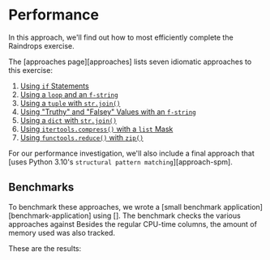 # Performance

In this approach, we'll find out how to most efficiently complete the Raindrops exercise.

The [approaches page][approaches] lists seven idiomatic approaches to this exercise:

1. [Using `if` Statements][approach-if-statements]
2. [Using a `loop` and an `f-string`][approach-loop-and-fstring]
3. [Using a `tuple` with `str.join()`][ approach-tuple-with-join ]
4. [Using "Truthy" and "Falsey" Values with an `f-string`][approach-truthy-and-falsey-with-fstring]
5. [Using a `dict` with `str.join()`][ approach-dict-and-join ]
6. [Using `itertools.compress()` with a `list` Mask][approach-itertools-compress]
7. [Using `functools.reduce()` with `zip()`][approach-functools-reduce]


For our performance investigation, we'll also include a final approach that [uses Python 3.10's `structural pattern matching`][approach-spm].


## Benchmarks

To benchmark these approaches, we wrote a [small benchmark application][benchmark-application] using [].
The benchmark checks the various approaches against
Besides the regular CPU-time columns, the amount of memory used was also tracked.

These are the results:





[approach-if-statements]:  https://exercism.org/tracks/python/exercises/raindrops/approaches/if-statements
[approach-loop-and-fstring]: https://exercism.org/tracks/python/exercises/raindrops/approaches/loop-and-fstring
[ approach-tuple-with-join ]:   https://exercism.org/tracks/python/exercises/raindrops/approaches/tuple-with-join
[approach-truthy-and-falsey-with-fstring]:   https://exercism.org/tracks/python/exercises/raindrops/approaches/truthy-and-falsey-with-fstring
[ approach-dict-and-join ]:  https://exercism.org/tracks/python/exercises/raindrops/approaches/dict-and-join
[approach-itertools-compress]:  https://exercism.org/tracks/python/exercises/raindrops/approaches/itertools-compress
[approach-functools-reduce]:  https://exercism.org/tracks/python/exercises/raindrops/approaches/functools-reduce

